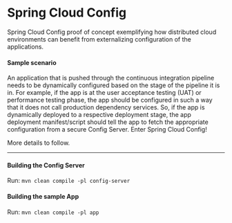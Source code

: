# Spring Cloud Config
Spring Cloud Config proof of concept exemplifying how distributed cloud environments 
can benefit from externalizing configuration of the applications.

#### Sample scenario
An application that is pushed through the continuous integration pipeline needs to be dynamically
configured based on the stage of the pipeline it is in. For example, if the app is at the
user acceptance testing (UAT) or performance testing phase, the app should be configured
in such a way that it does not call production dependency services. So, if the app
is dynamically deployed to a respective deployment stage, the app deployment manifest/script should
tell the app to fetch the appropriate configuration from a secure Config Server. Enter Spring Cloud Config!

More details to follow.

---
#### Building the Config Server

Run: `mvn clean compile -pl config-server`

#### Building the sample App

Run: `mvn clean compile -pl app`